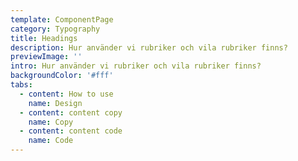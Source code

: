 ```yaml
---
template: ComponentPage
category: Typography
title: Headings
description: Hur använder vi rubriker och vila rubriker finns?
previewImage: ''
intro: Hur använder vi rubriker och vila rubriker finns?
backgroundColor: '#fff'
tabs:
  - content: How to use
    name: Design
  - content: content copy
    name: Copy
  - content: content code
    name: Code
---
```


